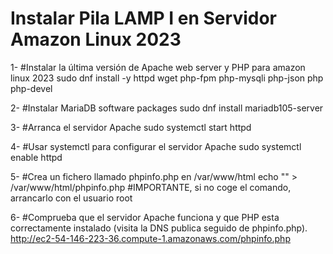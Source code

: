 # Instalar Pila LAMP I en Servidor Amazon Linux 2023

1- #Instalar la última versión de Apache web server y PHP para amazon linux 2023
   sudo dnf install -y httpd wget php-fpm php-mysqli php-json php php-devel
   
2- #Instalar MariaDB software packages
  sudo dnf install mariadb105-server
  
3- #Arranca el servidor Apache
  sudo systemctl start httpd

4- #Usar systemctl para configurar el servidor Apache
  sudo systemctl enable httpd
  
5- #Crea un fichero llamado phpinfo.php en /var/www/html
  echo "<?php phpinfo(); ?>" > /var/www/html/phpinfo.php  #IMPORTANTE, si no coge el comando, arrancarlo con el usuario root
  
6- #Comprueba que el servidor Apache funciona y que PHP esta correctamente instalado (visita la DNS publica seguido de phpinfo.php). 
  http://ec2-54-146-223-36.compute-1.amazonaws.com/phpinfo.php
